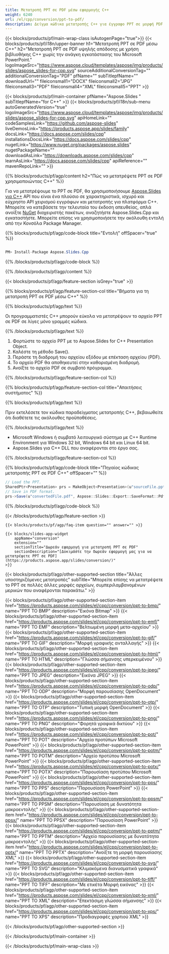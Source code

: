 ```yaml
---
title: Μετατροπή PPT σε PDF μέσω εφαρμογής C++
weight: 6240
url: /el/cpp/conversion/ppt-to-pdf/ 
description: Δείγμα κώδικα μετατροπής C++ για έγγραφο PPT σε μορφή PDF. Χρησιμοποιήστε παράδειγμα κώδικα για ομαδική μετατροπή PPT σε PDF σε οποιαδήποτε εφαρμογή C++.
---
```


{{< blocks/products/pf/main-wrap-class isAutogenPage="true">}}
{{< blocks/products/pf/i18n/upper-banner h1="Μετατροπή PPT σε PDF μέσω C++" h2="Μετατροπή PPT σε PDF υψηλής απόδοσης με χρήση βιβλιοθήκης C++ χωρίς την ανάγκη εγκατάστασης του Microsoft PowerPoint." logoImageSrc="https://www.aspose.cloud/templates/aspose/img/products/slides/aspose_slides-for-cpp.svg" sourceAdditionalConversionTag="" additionalConversionTag="PDF" pfName="" subTitlepfName="" downloadUrl="" fileiconsmall1="DOCX" fileiconsmall2="JPG" fileiconsmall3="PDF" fileiconsmall4="XML" fileiconsmall5="PPT" >}}

{{< blocks/products/pf/main-container pfName="Aspose.Slides " subTitlepfName="for C++" >}}
{{< blocks/products/pf/i18n/sub-menu autoGeneratedVersion="true" logoImageSrc="https://www.aspose.cloud/templates/aspose/img/products/slides/aspose_slides-for-cpp.svg" apiHomeLink="" codeSamplesLink="https://github.com/aspose-slides" liveDemosLink="https://products.aspose.app/slides/family" docsLink="https://docs.aspose.com/slides/cpp" installationsDocsLink="https://docs.aspose.com/slides/cpp" nugetLink="https://www.nuget.org/packages/aspose.slides" nugetPackageName="" downloadAsLink="https://downloads.aspose.com/slides/cpp" learnAsLink="https://docs.aspose.com/slides/cpp" apiReference="" mavenRepoLink="" >}}

{{% blocks/products/pf/agp/content h2="Πώς να μετατρέψετε PPT σε PDF χρησιμοποιώντας C++" %}}

 Για να μετατρέψουμε το PPT σε PDF, θα χρησιμοποιήσουμε
 [Aspose.Slides για C++](https://products.aspose.com/slides/el/cpp/)
 API που είναι ένα πλούσιο σε χαρακτηριστικά, ισχυρό και εύχρηστο API χειρισμού εγγράφων και μετατροπής για πλατφόρμα C++. Μπορείτε να κατεβάσετε την τελευταία του έκδοση απευθείας, απλά ανοίξτε
 [NuGet](https://www.nuget.org/packages/aspose.slides)
 διαχειριστής πακέτων, αναζητήστε
 Aspose.Slides.Cpp
 και εγκαταστήστε. Μπορείτε επίσης να χρησιμοποιήσετε την ακόλουθη εντολή από την Κονσόλα Package Manager.

{{% blocks/products/pf/agp/code-block title="Εντολή" offSpacer="true" %}}

```cs

PM> Install-Package Aspose.Slides.Cpp

```

{{% /blocks/products/pf/agp/code-block %}}

{{% /blocks/products/pf/agp/content %}}

{{< blocks/products/pf/agp/feature-section isGrey="true" >}}

{{% blocks/products/pf/agp/feature-section-col title="Βήματα για τη μετατροπή PPT σε PDF μέσω C++" %}}

{{% blocks/products/pf/agp/text %}}

 Οι προγραμματιστές C++ μπορούν εύκολα να μετατρέψουν το αρχείο PPT σε PDF σε λίγες μόνο γραμμές κώδικα.

{{% /blocks/products/pf/agp/text %}}

1. Φορτώστε το αρχείο PPT με το Aspose.Slides for C++ Presentation Object.
1. Καλέστε τη μέθοδο Save().
1. Περάστε τη διαδρομή του αρχείου εξόδου με επέκταση αρχείου (PDF).
1. Το αρχείο PDF θα αποθηκευτεί στην καθορισμένη διαδρομή.
1. Ανοίξτε το αρχείο PDF σε συμβατό πρόγραμμα.

{{% /blocks/products/pf/agp/feature-section-col %}}

{{% blocks/products/pf/agp/feature-section-col title="Απαιτήσεις συστήματος" %}}

{{% blocks/products/pf/agp/text %}}

 Πριν εκτελέσετε τον κώδικα παραδείγματος μετατροπής C++, βεβαιωθείτε ότι διαθέτετε τις ακόλουθες προϋποθέσεις.

{{% /blocks/products/pf/agp/text %}}

- Microsoft Windows ή συμβατό λειτουργικό σύστημα με C++ Runtime Environment για Windows 32 bit, Windows 64 bit και Linux 64 bit.
- Aspose.Slides για C++ DLL που αναφέρονται στο έργο σας.

{{% /blocks/products/pf/agp/feature-section-col %}}

{{% blocks/products/pf/agp/code-block title="Πηγαίος κώδικας μετατροπής PPT σε PDF C++" offSpacer="" %}}

```cs
// Load the PPT.
SharedPtr<Presentation> prs = MakeObject<Presentation>(u"sourceFile.ppt");
// Save in PDF format.
prs->Save(u"convertedFile.pdf", Aspose::Slides::Export::SaveFormat::Pdf);

```

{{% /blocks/products/pf/agp/code-block %}}

{{< /blocks/products/pf/agp/feature-section >}}

    {{< blocks/products/pf/agp/faq-item question="" answer="" >}}
 

<!-- aboutfile Starts -->

<!-- aboutfile Ends -->

    {{< blocks/slides-app-widget 
        appName="conversion"
        extension=""
        sectionTitle="Δωρεάν εφαρμογή για μετατροπή PPT σε PDF" 
        sectionDescription="[Δοκιμάστε την δωρεάν εφαρμογή μας για να μετατρέψετε PPT σε PDF](https://products.aspose.app/slides/conversion/)" 
    >}}
    
{{< blocks/products/pf/agp/other-supported-section title="Άλλες υποστηριζόμενες μετατροπές" subTitle="Μπορείτε επίσης να μετατρέψετε το PPT σε πολλές άλλες μορφές αρχείων, συμπεριλαμβανομένων μερικών που αναφέρονται παρακάτω." >}}

{{< blocks/products/pf/agp/other-supported-section-item href="https://products.aspose.com/slides/el/cpp/conversion/ppt-to-bmp/" name="PPT TO BMP" description="Εικόνα Bitmap" >}}
{{< blocks/products/pf/agp/other-supported-section-item href="https://products.aspose.com/slides/el/cpp/conversion/ppt-to-emf/" name="PPT TO EMF" description="Βελτιωμένη μορφή μετα-αρχείου" >}}
{{< blocks/products/pf/agp/other-supported-section-item href="https://products.aspose.com/slides/el/cpp/conversion/ppt-to-gif/" name="PPT TO GIF" description="Μορφή γραφικής ανταλλαγής" >}}
{{< blocks/products/pf/agp/other-supported-section-item href="https://products.aspose.com/slides/el/cpp/conversion/ppt-to-html/" name="PPT TO HTML" description="Γλώσσα σήμανσης υπερκειμένου" >}}
{{< blocks/products/pf/agp/other-supported-section-item href="https://products.aspose.com/slides/el/cpp/conversion/ppt-to-jpeg/" name="PPT TO JPEG" description="Εικόνα JPEG" >}}
{{< blocks/products/pf/agp/other-supported-section-item href="https://products.aspose.com/slides/el/cpp/conversion/ppt-to-odp/" name="PPT TO ODP" description="Μορφή παρουσίασης OpenDocument" >}}
{{< blocks/products/pf/agp/other-supported-section-item href="https://products.aspose.com/slides/el/cpp/conversion/ppt-to-otp/" name="PPT TO OTP" description="Τυπική μορφή OpenDocument" >}}
{{< blocks/products/pf/agp/other-supported-section-item href="https://products.aspose.com/slides/el/cpp/conversion/ppt-to-png/" name="PPT TO PNG" description="Φορητά γραφικά δικτύου" >}}
{{< blocks/products/pf/agp/other-supported-section-item href="https://products.aspose.com/slides/el/cpp/conversion/ppt-to-pot/" name="PPT TO POT" description="Αρχεία προτύπων Microsoft PowerPoint" >}}
{{< blocks/products/pf/agp/other-supported-section-item href="https://products.aspose.com/slides/el/cpp/conversion/ppt-to-potm/" name="PPT TO POTM" description="Αρχείο προτύπου Microsoft PowerPoint" >}}
{{< blocks/products/pf/agp/other-supported-section-item href="https://products.aspose.com/slides/el/cpp/conversion/ppt-to-potx/" name="PPT TO POTX" description="Παρουσίαση προτύπου Microsoft PowerPoint" >}}
{{< blocks/products/pf/agp/other-supported-section-item href="https://products.aspose.com/slides/el/cpp/conversion/ppt-to-pps/" name="PPT TO PPS" description="Παρουσίαση PowerPoint" >}}
{{< blocks/products/pf/agp/other-supported-section-item href="https://products.aspose.com/slides/el/cpp/conversion/ppt-to-ppsm/" name="PPT TO PPSM" description="Παρουσίαση με δυνατότητα μακροεντολής" >}}
{{< blocks/products/pf/agp/other-supported-section-item href="https://products.aspose.com/slides/el/cpp/conversion/ppt-to-ppsx/" name="PPT TO PPSX" description="Παρουσίαση PowerPoint" >}}
{{< blocks/products/pf/agp/other-supported-section-item href="https://products.aspose.com/slides/el/cpp/conversion/ppt-to-pptm/" name="PPT TO PPTM" description="Αρχείο παρουσίασης με δυνατότητα μακροεντολής" >}}
{{< blocks/products/pf/agp/other-supported-section-item href="https://products.aspose.com/slides/el/cpp/conversion/ppt-to-pptx/" name="PPT TO PPTX" description="Ανοίξτε τη μορφή παρουσίασης XML" >}}
{{< blocks/products/pf/agp/other-supported-section-item href="https://products.aspose.com/slides/el/cpp/conversion/ppt-to-svg/" name="PPT TO SVG" description="Κλιμακόμενα διανυσματικά γραφικά" >}}
{{< blocks/products/pf/agp/other-supported-section-item href="https://products.aspose.com/slides/el/cpp/conversion/ppt-to-tiff/" name="PPT TO TIFF" description="Με ετικέτα Μορφή εικόνας" >}}
{{< blocks/products/pf/agp/other-supported-section-item href="https://products.aspose.com/slides/el/cpp/conversion/ppt-to-xml/" name="PPT TO XML" description="Επεκτάσιμη γλώσσα σήμανσης" >}}
{{< blocks/products/pf/agp/other-supported-section-item href="https://products.aspose.com/slides/el/cpp/conversion/ppt-to-xps/" name="PPT TO XPS" description="Προδιαγραφές χαρτιού XML" >}}

{{< /blocks/products/pf/agp/other-supported-section >}}

{{< /blocks/products/pf/main-container >}}
    
{{< /blocks/products/pf/main-wrap-class >}}